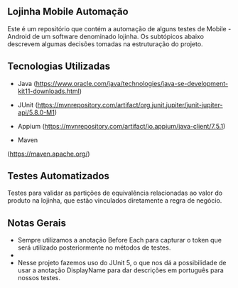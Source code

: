 ## Lojinha Mobile Automação

Este é um repositório que contém a automação de alguns testes de Mobile - Android de um software denominado lojinha. Os subtópicos abaixo descrevem algumas decisões tomadas na estruturação do projeto.

## Tecnologias Utilizadas

- Java
  (https://www.oracle.com/java/technologies/java-se-development-kit11-downloads.html)

- JUnit
  (https://mvnrepository.com/artifact/org.junit.jupiter/junit-jupiter-api/5.8.0-M1)

- Appium
  (https://mvnrepository.com/artifact/io.appium/java-client/7.5.1)

- Maven

(https://maven.apache.org/)

## Testes Automatizados

Testes para validar as partições de equivalência relacionadas ao valor do produto na lojinha, que estão vinculados diretamente a regra de negócio.

## Notas Gerais

- Sempre utilizamos a anotação Before Each para capturar o token que será utilizado posteriormente no métodos de testes.
-
- Nesse projeto fazemos uso do JUnit 5, o que nos dá a possibilidade de usar a anotação DisplayName para dar descrições em português para nossos testes.
